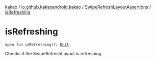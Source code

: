 [kakao](../../index.md) / [io.github.kakaoandroid.kakao](../index.md) / [SwipeRefreshLayoutAssertions](index.md) / [isRefreshing](./is-refreshing.md)

# isRefreshing

`open fun isRefreshing(): `[`Unit`](https://kotlinlang.org/api/latest/jvm/stdlib/kotlin/-unit/index.html)

Checks if the SwipeRefreshLayout is refreshing

